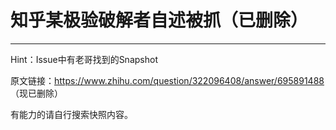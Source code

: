 # 知乎某极验破解者自述被抓（已删除）
------
Hint：Issue中有老哥找到的Snapshot

原文链接：https://www.zhihu.com/question/322096408/answer/695891488 （现已删除）

有能力的请自行搜索快照内容。


